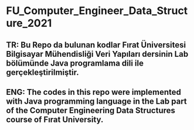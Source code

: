 # **FU_Computer_Engineer_Data_Structure_2021**

## TR: Bu Repo da bulunan kodlar Fırat Üniversitesi Bilgisayar Mühendisliği Veri Yapıları dersinin Lab bölümünde Java programlama dili ile gerçekleştirilmiştir.
## ENG: The codes in this repo were implemented with Java programming language in the Lab part of the Computer Engineering Data Structures course of Fırat University.
